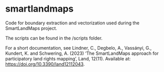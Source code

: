 # smartlandmaps
Code for boundary extraction and vectorization used during the SmartLandMaps project.

The scripts can be found in the /scripts folder. 



For a short documentation, see Lindner, C., Degbelo, A., Vassányi, G., Kundert, K. and Schwering, A. (2023) ‘The SmartLandMaps approach for participatory land rights mapping’, Land, 12(11). Available at: https://doi.org/10.3390/land12112043.


